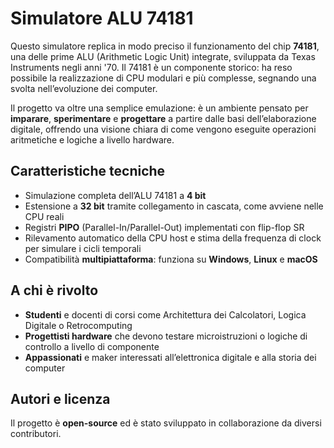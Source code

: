 # Simulatore ALU 74181

Questo simulatore replica in modo preciso il funzionamento del chip **74181**, una delle prime ALU (Arithmetic Logic Unit) integrate, sviluppata da Texas Instruments negli anni '70. Il 74181 è un componente storico: ha reso possibile la realizzazione di CPU modulari e più complesse, segnando una svolta nell’evoluzione dei computer.

Il progetto va oltre una semplice emulazione: è un ambiente pensato per **imparare**, **sperimentare** e **progettare** a partire dalle basi dell’elaborazione digitale, offrendo una visione chiara di come vengono eseguite operazioni aritmetiche e logiche a livello hardware.

## Caratteristiche tecniche

- Simulazione completa dell’ALU 74181 a **4 bit**  
- Estensione a **32 bit** tramite collegamento in cascata, come avviene nelle CPU reali  
- Registri **PIPO** (Parallel-In/Parallel-Out) implementati con flip-flop SR  
- Rilevamento automatico della CPU host e stima della frequenza di clock per simulare i cicli temporali  
- Compatibilità **multipiattaforma**: funziona su **Windows**, **Linux** e **macOS**

## A chi è rivolto

- **Studenti** e docenti di corsi come Architettura dei Calcolatori, Logica Digitale o Retrocomputing  
- **Progettisti hardware** che devono testare microistruzioni o logiche di controllo a livello di componente  
- **Appassionati** e maker interessati all’elettronica digitale e alla storia dei computer

## Autori e licenza

Il progetto è **open-source** ed è stato sviluppato in collaborazione da diversi contributori.

